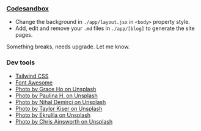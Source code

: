 ### [Codesandbox](https://codesandbox.io/p/github/zummon/foody-sweety-nextjs/)

- Change the background in `./app/layout.jsx` in `<body>` property style.
- Add, edit and remove your `.md` files in `./app/[blog]` to generate the site pages.

Something breaks, needs upgrade. Let me know.

### Dev tools

- [Tailwind CSS](https://tailwindcss.com/)
- [Font Awesome](https://fontawesome.com/)
- [Photo by Grace Ho on Unsplash](https://unsplash.com/photos/5f0QAmE7I3Q)
- [Photo by Paulina H. on Unsplash](https://unsplash.com/photos/wyi4aejQ8vw)
- [Photo by Nihal Demirci on Unsplash](https://unsplash.com/photos/9aaKx1NZPQw)
- [Photo by Taylor Kiser on Unsplash](https://unsplash.com/photos/s7Vh1kg-clM)
- [Photo by Ekrulila on Unsplash](https://unsplash.com/photos/09Egu9N-UyA)
- [Photo by Chris Ainsworth on Unsplash](https://unsplash.com/photos/Aae5ozmFb_s)

